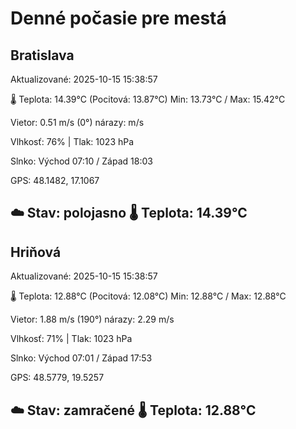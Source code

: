 ﻿# Denné počasie pre mestá

## Bratislava
Aktualizované: 2025-10-15 15:38:57

🌡️ Teplota: 14.39°C 
(Pocitová: 13.87°C)
Min: 13.73°C / Max: 15.42°C

Vietor: 0.51 m/s    (0°) 
nárazy:  m/s

Vlhkosť: 76% | Tlak: 1023 hPa

Slnko: Východ 07:10 / Západ 18:03

GPS: 48.1482, 17.1067

☁️ Stav: polojasno        🌡️ Teplota: 14.39°C
---

## Hriňová
Aktualizované: 2025-10-15 15:38:57

🌡️ Teplota: 12.88°C 
(Pocitová: 12.08°C)
Min: 12.88°C / Max: 12.88°C

Vietor: 1.88 m/s (190°)
nárazy: 2.29 m/s

Vlhkosť: 71% | Tlak: 1023 hPa

Slnko: Východ 07:01 / Západ 17:53

GPS: 48.5779, 19.5257

☁️ Stav: zamračené        🌡️ Teplota: 12.88°C
---
